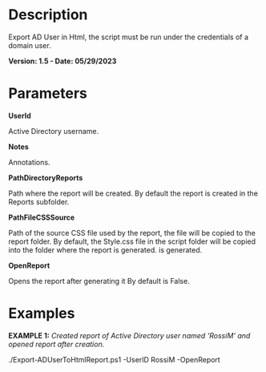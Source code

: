 # Description
Export AD User in Html, the script must be run under the credentials of a domain user.

**Version: 1.5 - Date: 05/29/2023**

# Parameters

**UserId**

Active Directory username.

**Notes**

Annotations.

**PathDirectoryReports**

Path where the report will be created. By default the report is created in the Reports subfolder.

**PathFileCSSSource**

Path of the source CSS file used by the report, the file will be copied to the report folder. By default, the Style.css file in the script folder will be copied into the folder where the report is generated. is generated.

**OpenReport**

Opens the report after generating it By default is False.

# Examples

**EXAMPLE 1:**  *Created report of Active Directory user named 'RossiM' and opened report after creation.*

./Export-ADUserToHtmlReport.ps1 -UserID RossiM -OpenReport
